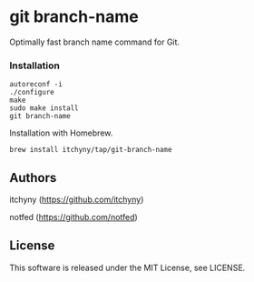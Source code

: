 # git branch-name
Optimally fast branch name command for Git.

### Installation

```vim
autoreconf -i
./configure
make
sudo make install
git branch-name
```

Installation with Homebrew.
```shell
brew install itchyny/tap/git-branch-name
```

## Authors
itchyny (https://github.com/itchyny)

notfed (https://github.com/notfed)

## License
This software is released under the MIT License, see LICENSE.
